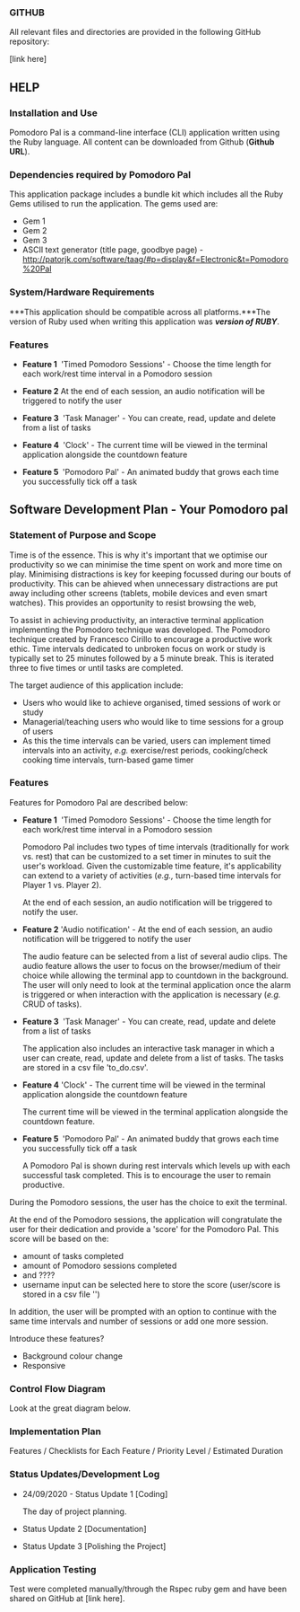 ### GITHUB

All relevant files and directories are provided in the following GitHub repository:

[link here]

## HELP

### Installation and Use

Pomodoro Pal is a command-line interface (CLI) application written using the Ruby language. All content can be downloaded from Github (**Github URL**). 

### Dependencies required by Pomodoro Pal

This application package includes a bundle kit which includes all the Ruby Gems utilised to run the application. The gems used are:

* Gem 1
* Gem 2
* Gem 3
* ASCII text generator (title page, goodbye page) - http://patorjk.com/software/taag/#p=display&f=Electronic&t=Pomodoro%20Pal

### System/Hardware Requirements

***This application should be compatible across all platforms.***The version of Ruby used when writing this application was ***version of RUBY***.

### Features

* <strong>Feature 1 </strong> 'Timed Pomodoro Sessions' - Choose the time length for each work/rest time interval in a Pomodoro session

* <strong>Feature 2</strong> At the end of each session, an audio notification will be triggered to notify the user

* <strong>Feature 3 </strong> 'Task Manager' - You can create, read, update and delete from a list of tasks

* <strong>Feature 4 </strong> 'Clock' - The current time will be viewed in the terminal application alongside the countdown feature

* <strong>Feature 5 </strong> 'Pomodoro Pal' - An animated buddy that grows each time you successfully tick off a task

## Software Development Plan - Your Pomodoro pal 

### Statement of Purpose and Scope

Time is of the essence. This is why it's important that we optimise our productivity so we can minimise the time spent on work and more time on play. Minimising distractions is key for keeping focussed during our bouts of productivity. This can be ahieved when unnecessary distractions are put away including other screens (tablets, mobile devices and even smart watches).  This provides an opportunity to resist browsing the web, 

To assist in achieving productivity, an interactive terminal application implementing the Pomodoro technique was developed. The Pomodoro technique created by Francesco Cirillo to encourage a productive work ethic. Time intervals dedicated to unbroken focus on work or study is typically set to 25 minutes followed by a 5 minute break. This is iterated three to five times or until tasks are completed. 

The target audience of this application include:

* Users who would like to achieve organised, timed sessions of work or study
* Managerial/teaching users who would like to time sessions for a group of users
* As this the time intervals can be varied, users can implement timed intervals into an activity, <em>e.g.</em> exercise/rest periods, cooking/check cooking time intervals, turn-based game timer



### Features

Features for Pomodoro Pal are described below:

* <strong>Feature 1 </strong> 'Timed Pomodoro Sessions' - Choose the time length for each work/rest time interval in a Pomodoro session

  Pomodoro Pal includes two types of time intervals (traditionally for work vs. rest) that can be customized to a set timer in minutes to suit the user's workload. Given the customizable time feature, it's applicability can extend to a variety of activities (<em>e.g.,</em> turn-based time intervals for Player 1 vs. Player 2). 

  At the end of each session, an audio notification will be triggered to notify the user. 

* <strong>Feature 2</strong> 'Audio notification' - At the end of each session, an audio notification will be triggered to notify the user

  The audio feature can be selected from a list of several audio clips. The audio feature allows the user to focus on the browser/medium of their choice while allowing the terminal app to countdown in the background. The user will only need to look at the terminal application once the alarm is triggered or when interaction with the application is necessary (<em>e.g.</em> CRUD of tasks). 

* <strong>Feature 3 </strong> 'Task Manager' - You can create, read, update and delete from a list of tasks

  The application also includes an interactive task manager in which a user can create, read, update and delete from a list of tasks. The tasks are stored in a csv file 'to_do.csv'. 

* <strong>Feature 4</strong> 'Clock' - The current time will be viewed in the terminal application alongside the countdown feature

  The current time will be viewed in the terminal application alongside the countdown feature. 

* <strong>Feature 5 </strong> 'Pomodoro Pal' - An animated buddy that grows each time you successfully tick off a task

  A Pomodoro Pal is shown during rest intervals which levels up with each successful task completed. This is to encourage the user to remain productive. 

During the Pomodoro sessions, the user has the choice to exit the terminal. 

At the end of the Pomodoro sessions, the application will congratulate the user for their dedication and provide a 'score' for the Pomodoro Pal.  This score will be based on the:

* amount of tasks completed 
* amount of Pomodoro sessions completed 
* and ????
* username input can be selected here to store the score (user/score is stored in a csv file '')

In addition, the user will be prompted with an option to continue with the same time intervals and number of sessions or add one more session.





Introduce these features?

- Background colour change
- Responsive
  
  

### Control Flow Diagram

Look at the great diagram below.



### Implementation Plan

Features / Checklists for Each Feature / Priority Level / Estimated Duration



### Status Updates/Development Log

* 24/09/2020 - Status Update 1 [Coding]

  The day of project planning. 

* Status Update 2 [Documentation]

* Status Update 3 [Polishing the Project]

### Application Testing

Test were completed manually/through the Rspec ruby gem and have been shared on GitHub at [link here].